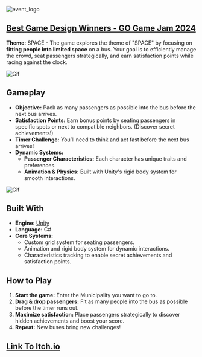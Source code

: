 ![event_logo](https://github.com/vuevskiN/GameJam/blob/master/GitFiles/header.png)

## [Best Game Design Winners - GO Game Jam 2024](https://itch.io/jam/gogamejam2024)  
**Theme:** SPACE - The game explores the theme of "SPACE" by focusing on **fitting people into limited space** on a bus. Your goal is to efficiently manage the crowd, seat passengers strategically, and earn satisfaction points while racing against the clock.  

![Gif](https://github.com/vuevskiN/GameJam/blob/master/GitFiles/3.gif)

## Gameplay  
- **Objective:** Pack as many passengers as possible into the bus before the next bus arrives.  
- **Satisfaction Points:** Earn bonus points by seating passengers in specific spots or next to compatible neighbors. (Discover secret achievements!)  
- **Timer Challenge:** You’ll need to think and act fast before the next bus arrives!   
- **Dynamic Systems:**  
  - **Passenger Characteristics:** Each character has unique traits and preferences.  
  - **Animation & Physics:** Built with Unity's rigid body system for smooth interactions.  

![Gif](https://github.com/vuevskiN/GameJam/blob/master/GitFiles/4.gif)

## Built With  
- **Engine:** [Unity](https://unity.com/)  
- **Language:** C#  
- **Core Systems:**  
  - Custom grid system for seating passengers.  
  - Animation and rigid body system for dynamic interactions.  
  - Characteristics tracking to enable secret achievements and satisfaction points.  

## How to Play  
1. **Start the game:** Enter the Municipality you want to go to. 
2. **Drag & drop passengers:** Fit as many people into the bus as possible before the timer runs out.  
3. **Maximize satisfaction:** Place passengers strategically to discover hidden achievements and boost your score.  
4. **Repeat:** New buses bring new challenges!  

## [Link To Itch.io](https://beratahmetaj.itch.io/jsp-simulator)
